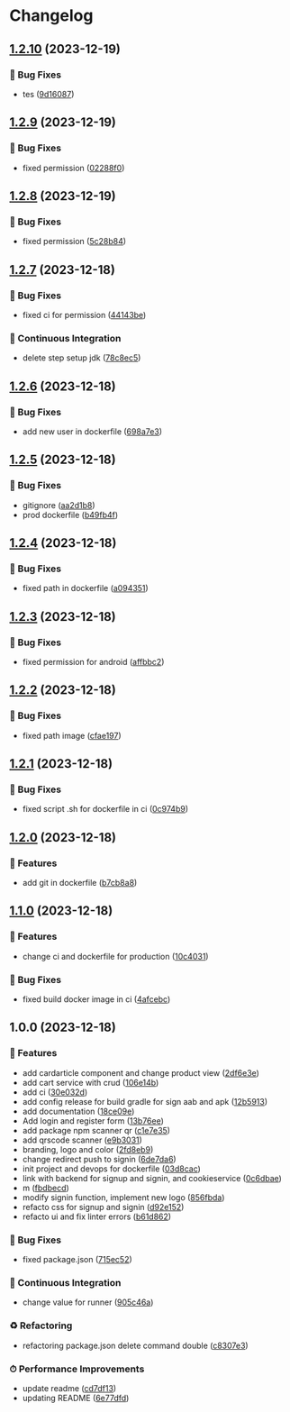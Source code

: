 # Changelog

## [1.2.10](https://github.com/corentin35000/CashManager_FrontEnd/compare/v1.2.9...v1.2.10) (2023-12-19)


### 🐛 Bug Fixes

* tes ([9d16087](https://github.com/corentin35000/CashManager_FrontEnd/commit/9d160875057cca1b22a7843d3c2ae43c3933a7fb))

## [1.2.9](https://github.com/corentin35000/CashManager_FrontEnd/compare/v1.2.8...v1.2.9) (2023-12-19)


### 🐛 Bug Fixes

* fixed permission ([02288f0](https://github.com/corentin35000/CashManager_FrontEnd/commit/02288f03306a059d9523dd0bb12900d4971a2d89))

## [1.2.8](https://github.com/corentin35000/CashManager_FrontEnd/compare/v1.2.7...v1.2.8) (2023-12-19)


### 🐛 Bug Fixes

* fixed permission ([5c28b84](https://github.com/corentin35000/CashManager_FrontEnd/commit/5c28b84eaf2e613c3a129b90136b936b3d7635e9))

## [1.2.7](https://github.com/corentin35000/CashManager_FrontEnd/compare/v1.2.6...v1.2.7) (2023-12-18)


### 🐛 Bug Fixes

* fixed ci for permission ([44143be](https://github.com/corentin35000/CashManager_FrontEnd/commit/44143be59d7619c898019fe5da9c5b1730d65719))


### 🔧 Continuous Integration

* delete step setup jdk ([78c8ec5](https://github.com/corentin35000/CashManager_FrontEnd/commit/78c8ec5e2802e1c6b1312cdefb0f7aa769ad1a5e))

## [1.2.6](https://github.com/corentin35000/CashManager_FrontEnd/compare/v1.2.5...v1.2.6) (2023-12-18)


### 🐛 Bug Fixes

* add new user in dockerfile ([698a7e3](https://github.com/corentin35000/CashManager_FrontEnd/commit/698a7e36eedfa4b363ef68f85d16958c52ae6a7a))

## [1.2.5](https://github.com/corentin35000/CashManager_FrontEnd/compare/v1.2.4...v1.2.5) (2023-12-18)


### 🐛 Bug Fixes

* gitignore ([aa2d1b8](https://github.com/corentin35000/CashManager_FrontEnd/commit/aa2d1b8a571b7b139171e34059ed66bbb4285291))
* prod dockerfile ([b49fb4f](https://github.com/corentin35000/CashManager_FrontEnd/commit/b49fb4f6ac13d9be33300d48e725689eb6976c95))

## [1.2.4](https://github.com/corentin35000/CashManager_FrontEnd/compare/v1.2.3...v1.2.4) (2023-12-18)


### 🐛 Bug Fixes

* fixed path in dockerfile ([a094351](https://github.com/corentin35000/CashManager_FrontEnd/commit/a09435168fa45ac6d4b8f99141689a17cfda55fa))

## [1.2.3](https://github.com/corentin35000/CashManager_FrontEnd/compare/v1.2.2...v1.2.3) (2023-12-18)


### 🐛 Bug Fixes

* fixed permission for android ([affbbc2](https://github.com/corentin35000/CashManager_FrontEnd/commit/affbbc202543fe4b1289965e147fbdacfa0a9302))

## [1.2.2](https://github.com/corentin35000/CashManager_FrontEnd/compare/v1.2.1...v1.2.2) (2023-12-18)


### 🐛 Bug Fixes

* fixed path image ([cfae197](https://github.com/corentin35000/CashManager_FrontEnd/commit/cfae197a4731c7c4a6e06a8b1549b519aed3d268))

## [1.2.1](https://github.com/corentin35000/CashManager_FrontEnd/compare/v1.2.0...v1.2.1) (2023-12-18)


### 🐛 Bug Fixes

* fixed script .sh for dockerfile in ci ([0c974b9](https://github.com/corentin35000/CashManager_FrontEnd/commit/0c974b9088b51c5c254695080a524d94def4cece))

## [1.2.0](https://github.com/corentin35000/CashManager_FrontEnd/compare/v1.1.0...v1.2.0) (2023-12-18)


### 🚀 Features

* add git in dockerfile ([b7cb8a8](https://github.com/corentin35000/CashManager_FrontEnd/commit/b7cb8a851bb0649d7f35fb04b3061103076f4124))

## [1.1.0](https://github.com/corentin35000/CashManager_FrontEnd/compare/v1.0.0...v1.1.0) (2023-12-18)


### 🚀 Features

* change ci and dockerfile for production ([10c4031](https://github.com/corentin35000/CashManager_FrontEnd/commit/10c40315b0f7112666e7f8d2786631ccd5733702))


### 🐛 Bug Fixes

* fixed build docker image in ci ([4afcebc](https://github.com/corentin35000/CashManager_FrontEnd/commit/4afcebcc70e7d3af646d2f43791c3004eded5fe4))

## 1.0.0 (2023-12-18)


### 🚀 Features

* add cardarticle component and change product view ([2df6e3e](https://github.com/corentin35000/CashManager_FrontEnd/commit/2df6e3e896ca263099ffabe21fe93422a52ed597))
* add cart service with crud ([106e14b](https://github.com/corentin35000/CashManager_FrontEnd/commit/106e14be8892c4d6ca9da4eb4aa1185687414b7b))
* add ci ([30e032d](https://github.com/corentin35000/CashManager_FrontEnd/commit/30e032ddc1bcd9644cabb4c5b0b6e58f72c5b1cf))
* add config release for build gradle for sign aab and apk ([12b5913](https://github.com/corentin35000/CashManager_FrontEnd/commit/12b591351ee8c91df8c24e07584ce472946290dc))
* add documentation ([18ce09e](https://github.com/corentin35000/CashManager_FrontEnd/commit/18ce09e007fcb724e2175a946d78226b3433729f))
* Add login and register form ([13b76ee](https://github.com/corentin35000/CashManager_FrontEnd/commit/13b76eee6edec78f3b6f2b30eabe2592f194d016))
* add package npm scanner qr ([c1e7e35](https://github.com/corentin35000/CashManager_FrontEnd/commit/c1e7e350a6043091e4c941c1306414e5699864a1))
* add qrscode scanner ([e9b3031](https://github.com/corentin35000/CashManager_FrontEnd/commit/e9b303157c2e796f52d3f0e315896c98c7327a78))
* branding, logo and color ([2fd8eb9](https://github.com/corentin35000/CashManager_FrontEnd/commit/2fd8eb9ea125681c3507ab231cdc6546b7d6ae80))
* change redirect push to signin ([6de7da6](https://github.com/corentin35000/CashManager_FrontEnd/commit/6de7da680dbc24a79f67760811a566ec32e8fd53))
* init project and devops for dockerfile ([03d8cac](https://github.com/corentin35000/CashManager_FrontEnd/commit/03d8cacf5ec1faefab8fc68d5b421f4496e20db2))
* link with backend for signup and signin, and cookieservice ([0c6dbae](https://github.com/corentin35000/CashManager_FrontEnd/commit/0c6dbae2fd364cc202fe8061e0b3ee38272382e8))
* m ([fbdbecd](https://github.com/corentin35000/CashManager_FrontEnd/commit/fbdbecd88873ee76873305d59c8fd84d8c2b4288))
* modify signin function, implement new logo ([856fbda](https://github.com/corentin35000/CashManager_FrontEnd/commit/856fbdaebebf5306259648b2bff1e4694435b828))
* refacto css for signup and signin ([d92e152](https://github.com/corentin35000/CashManager_FrontEnd/commit/d92e152650deb57620504b6fad62a6d3890d2a0f))
* refacto ui and fix linter errors ([b61d862](https://github.com/corentin35000/CashManager_FrontEnd/commit/b61d86275889134dc1b75b1f98eb1549d0a7209c))


### 🐛 Bug Fixes

* fixed package.json ([715ec52](https://github.com/corentin35000/CashManager_FrontEnd/commit/715ec5235fb544aad4960b59afcb30fbce3dad13))


### 🔧 Continuous Integration

* change value for runner ([905c46a](https://github.com/corentin35000/CashManager_FrontEnd/commit/905c46ae2b817980093060887b125f3baa015870))


### ♻️ Refactoring

* refactoring package.json delete command double ([c8307e3](https://github.com/corentin35000/CashManager_FrontEnd/commit/c8307e3958ca547324e357a4c06a9ca4e118539d))


### ⏱ Performance Improvements

* update readme ([cd7df13](https://github.com/corentin35000/CashManager_FrontEnd/commit/cd7df136ba8e6da66a9faaf5692e59e6bba3d7cb))
* updating README ([6e77dfd](https://github.com/corentin35000/CashManager_FrontEnd/commit/6e77dfddd6d81d9b4450c66973473e9692733d11))
